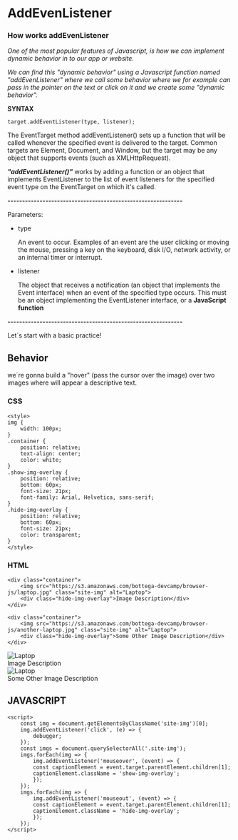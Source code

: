 # **AddEvenListener**

### **How works addEvenListener**
_One of the most popular features of Javascript, is how we can implement dynamic behavior in to our app or website._

_We can find this "dynamic behavior" using a Javascript function named "addEvenListener" where we call some behavior where we for example can pass in the pointer on the text or click on it and we create some "dynamic behavior"._

**SYNTAX**

    target.addEventListener(type, listener);

The EventTarget method addEventListener() sets up a function that will be called whenever the specified event is delivered to the target. Common targets are Element, Document, and Window, but the target may be any object that supports events (such as XMLHttpRequest).

**_"addEventListener()"_** works by adding a function or an object that implements EventListener to the list of event listeners for the specified event type on the EventTarget on which it's called.

**------------------------------------------------------------**

Parameters:

* type

    An event to occur. Examples of an event are the user clicking or moving the mouse, pressing a key on the keyboard, disk I/O, network activity, or an internal timer or interrupt.


* listener

    The object that receives a notification (an object that implements the Event interface) when an event of the specified type occurs. This must be an object implementing the EventListener interface, or a **JavaScript function**

**------------------------------------------------------------**

Let´s start with a basic practice!

## **Behavior**

we´re gonna build a "hover" (pass the cursor over the image) over two images where will appear a descriptive text.

### **CSS**

    <style>
    img {
        width: 100px;
    }
    .container {
        position: relative;
        text-align: center;
        color: white;
    }
    .show-img-overlay {
        position: relative;
        bottom: 60px;
        font-size: 21px;
        font-family: Arial, Helvetica, sans-serif;
    }
    .hide-img-overlay {
        position: relative;
        bottom: 60px;
        font-size: 21px;
        color: transparent;
    }
    </style>

### **HTML**

    <div class="container">
        <img src="https://s3.amazonaws.com/bottega-devcamp/browser-js/laptop.jpg" class="site-img" alt="Laptop">
        <div class="hide-img-overlay">Image Description</div>
    </div>

    <div class="container">
        <img src="https://s3.amazonaws.com/bottega-devcamp/browser-js/another-laptop.jpg" class="site-img" alt="Laptop">
        <div class="hide-img-overlay">Some Other Image Description</div>
    </div>

<div class="container">
    <img src="https://s3.amazonaws.com/bottega-devcamp/browser-js/laptop.jpg" class="site-img" alt="Laptop">
    <div class="hide-img-overlay">Image Description</div>
  </div>

  <div class="container">
    <img src="https://s3.amazonaws.com/bottega-devcamp/browser-js/another-laptop.jpg" class="site-img" alt="Laptop">
    <div class="hide-img-overlay">Some Other Image Description</div>
  </div>


## **JAVASCRIPT**

    <script>
        const img = document.getElementsByClassName('site-img')[0];
        img.addEventListener('click', (e) => {
            debugger;
        });
        const imgs = document.querySelectorAll('.site-img');
        imgs.forEach(img => {
            img.addEventListener('mouseover', (event) => {
            const captionElement = event.target.parentElement.children[1];
            captionElement.className = 'show-img-overlay';
            });
        });
        imgs.forEach(img => {
            img.addEventListener('mouseout', (event) => {
            const captionElement = event.target.parentElement.children[1];
            captionElement.className = 'hide-img-overlay';
            });
        });
    </script>


